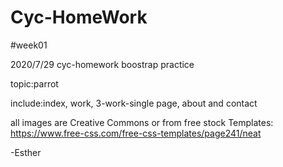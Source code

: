 # Cyc-HomeWork
#week01

2020/7/29 cyc-homework
boostrap practice

topic:parrot

include:index, work, 3-work-single page, about and contact


all images are Creative Commons or from free stock
Templates: https://www.free-css.com/free-css-templates/page241/neat


-Esther

